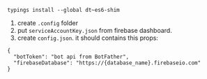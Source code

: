 ```
typings install --global dt~es6-shim
```

1. create `.config` folder
2. put `serviceAccountKey.json` from firebase dashboard.
3. create `config.json`. it should contains this props:

```
{
  "botToken": "bot api from BotFather",
  "firebaseDatabase": "https://{database_name}.firebaseio.com"
}
```
